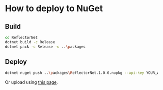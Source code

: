 # How to deploy to NuGet

## Build

```bash
cd ReflectorNet
dotnet build -c Release
dotnet pack -c Release -o ..\packages
```

## Deploy

```bash
dotnet nuget push ..\packages\ReflectorNet.1.0.0.nupkg --api-key YOUR_API_KEY --source https://api.nuget.org/v3/index.json
```

Or upload using [this page](https://www.nuget.org/packages/manage/upload).
